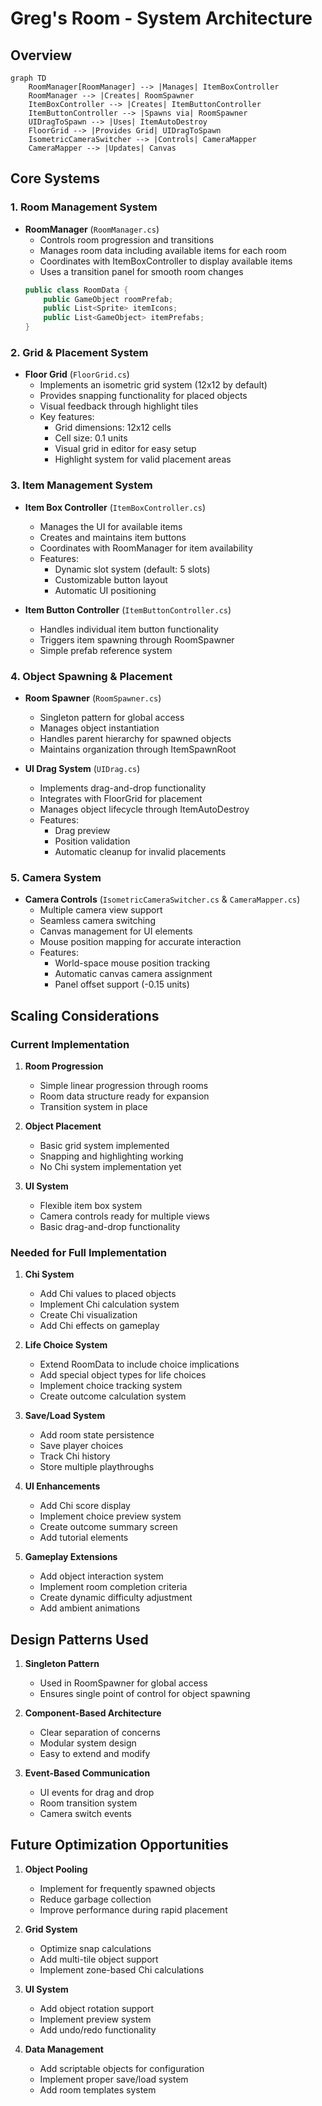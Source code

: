 # Greg's Room - System Architecture

## Overview

```mermaid
graph TD
    RoomManager[RoomManager] --> |Manages| ItemBoxController
    RoomManager --> |Creates| RoomSpawner
    ItemBoxController --> |Creates| ItemButtonController
    ItemButtonController --> |Spawns via| RoomSpawner
    UIDragToSpawn --> |Uses| ItemAutoDestroy
    FloorGrid --> |Provides Grid| UIDragToSpawn
    IsometricCameraSwitcher --> |Controls| CameraMapper
    CameraMapper --> |Updates| Canvas
```

## Core Systems

### 1. Room Management System
- **RoomManager** (`RoomManager.cs`)
  - Controls room progression and transitions
  - Manages room data including available items for each room
  - Coordinates with ItemBoxController to display available items
  - Uses a transition panel for smooth room changes
  ```csharp
  public class RoomData {
      public GameObject roomPrefab;
      public List<Sprite> itemIcons;
      public List<GameObject> itemPrefabs;
  }
  ```

### 2. Grid & Placement System
- **Floor Grid** (`FloorGrid.cs`)
  - Implements an isometric grid system (12x12 by default)
  - Provides snapping functionality for placed objects
  - Visual feedback through highlight tiles
  - Key features:
    - Grid dimensions: 12x12 cells
    - Cell size: 0.1 units
    - Visual grid in editor for easy setup
    - Highlight system for valid placement areas

### 3. Item Management System
- **Item Box Controller** (`ItemBoxController.cs`)
  - Manages the UI for available items
  - Creates and maintains item buttons
  - Coordinates with RoomManager for item availability
  - Features:
    - Dynamic slot system (default: 5 slots)
    - Customizable button layout
    - Automatic UI positioning

- **Item Button Controller** (`ItemButtonController.cs`)
  - Handles individual item button functionality
  - Triggers item spawning through RoomSpawner
  - Simple prefab reference system

### 4. Object Spawning & Placement
- **Room Spawner** (`RoomSpawner.cs`)
  - Singleton pattern for global access
  - Manages object instantiation
  - Handles parent hierarchy for spawned objects
  - Maintains organization through ItemSpawnRoot

- **UI Drag System** (`UIDrag.cs`)
  - Implements drag-and-drop functionality
  - Integrates with FloorGrid for placement
  - Manages object lifecycle through ItemAutoDestroy
  - Features:
    - Drag preview
    - Position validation
    - Automatic cleanup for invalid placements

### 5. Camera System
- **Camera Controls** (`IsometricCameraSwitcher.cs` & `CameraMapper.cs`)
  - Multiple camera view support
  - Seamless camera switching
  - Canvas management for UI elements
  - Mouse position mapping for accurate interaction
  - Features:
    - World-space mouse position tracking
    - Automatic canvas camera assignment
    - Panel offset support (-0.15 units)

## Scaling Considerations

### Current Implementation
1. **Room Progression**
   - Simple linear progression through rooms
   - Room data structure ready for expansion
   - Transition system in place

2. **Object Placement**
   - Basic grid system implemented
   - Snapping and highlighting working
   - No Chi system implementation yet

3. **UI System**
   - Flexible item box system
   - Camera controls ready for multiple views
   - Basic drag-and-drop functionality

### Needed for Full Implementation

1. **Chi System**
   - Add Chi values to placed objects
   - Implement Chi calculation system
   - Create Chi visualization
   - Add Chi effects on gameplay

2. **Life Choice System**
   - Extend RoomData to include choice implications
   - Add special object types for life choices
   - Implement choice tracking system
   - Create outcome calculation system

3. **Save/Load System**
   - Add room state persistence
   - Save player choices
   - Track Chi history
   - Store multiple playthroughs

4. **UI Enhancements**
   - Add Chi score display
   - Implement choice preview system
   - Create outcome summary screen
   - Add tutorial elements

5. **Gameplay Extensions**
   - Add object interaction system
   - Implement room completion criteria
   - Create dynamic difficulty adjustment
   - Add ambient animations

## Design Patterns Used

1. **Singleton Pattern**
   - Used in RoomSpawner for global access
   - Ensures single point of control for object spawning

2. **Component-Based Architecture**
   - Clear separation of concerns
   - Modular system design
   - Easy to extend and modify

3. **Event-Based Communication**
   - UI events for drag and drop
   - Room transition system
   - Camera switch events

## Future Optimization Opportunities

1. **Object Pooling**
   - Implement for frequently spawned objects
   - Reduce garbage collection
   - Improve performance during rapid placement

2. **Grid System**
   - Optimize snap calculations
   - Add multi-tile object support
   - Implement zone-based Chi calculations

3. **UI System**
   - Add object rotation support
   - Implement preview system
   - Add undo/redo functionality

4. **Data Management**
   - Add scriptable objects for configuration
   - Implement proper save/load system
   - Add room templates system
